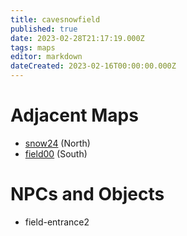```yaml
---
title: cavesnowfield
published: true
date: 2023-02-28T21:17:19.000Z
tags: maps
editor: markdown
dateCreated: 2023-02-16T00:00:00.000Z
---
```



# Adjacent Maps
 * [snow24](/maps/snow24) (North)
 * [field00](/maps/field00) (South)

# NPCs and Objects
 * field-entrance2
